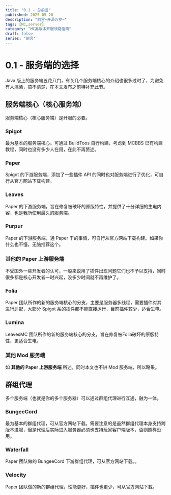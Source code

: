```yaml
---
title: "0.1 - 总前言"
published: 2025-05-20
description: "前言~开源万岁~"
tags: [MC,server]
category: "MC高版本开服领路指南"
draft: false
series: "前言"
---
```


# 0.1 - 服务端的选择

Java 版上的服务端五花八门，有关几个服务端核心的介绍也很多过时了，为避免有人混淆，搞不清楚，在本文发布之前特补充此节。

## 服务端核心（核心服务端）

服务端核心（核心服务端）是开服的必要。

### Spigot

最为基本的服务端核心。可通过 BuildToos 自行构建，考虑到 MCBBS 已有构建教程，同时也没有多少人在用，在此不再赘述。

### Paper

Spigot 的下游服务端，添加了一些插件 API 的同时也对服务端进行了优化，可自行从官方网站下载构建。

### Leaves

Paper 的下游服务端，旨在修复被破坏的原版特性，并提供了十分详细的生电内容，也是我所使用最久的服务端。

### Purpur

Paper 的下游服务端，通 Paper 干的事情，可自行从官方网站下载构建。如果你什么也不懂，无脑推荐这个。

### 其他的 Paper 上游服务端

不受国外一些开发者的认可，一般来说用了插件出现问题它们也不予以支持，同时很多都是核心开发者一时兴起，没多少时间就不再维护了。

### Folia

Paper 团队所作的新的服务端核心的分支，主要是服务器多线程，需要插件对其进行适配，大部分 Spigot 系的插件都不能直接运行，目前插件较少，适合生电。

### Lumina

LeavesMC 团队所作的新的服务端核心的分支，旨在修复被Folia破坏的原版特性，更适合生电。

### 其他 Mod 服务端

如 **其他的 Paper 上游服务端** 所述，同时本文也不讲 Mod 服务端，所以略果。

## 群组代理

多个服务端（也就是你的多个服务器）可以通过群组代理进行互通，融为一体。

### BungeeCord

最为基本的群组代理，可从官方网站下载。需要注意的是虽然群组代理本身支持跨版本进服，但是代理后实际进入服务器必须也支持玩家客户端版本，否则照样没用。

### Waterfall

Paper 团队做的 BungeeCord 下游群组代理，可从官方网站下载。。

### Velocity

Paper 团队做的新的群组代理，性能更好，插件也更少，可从官方网站下载。
